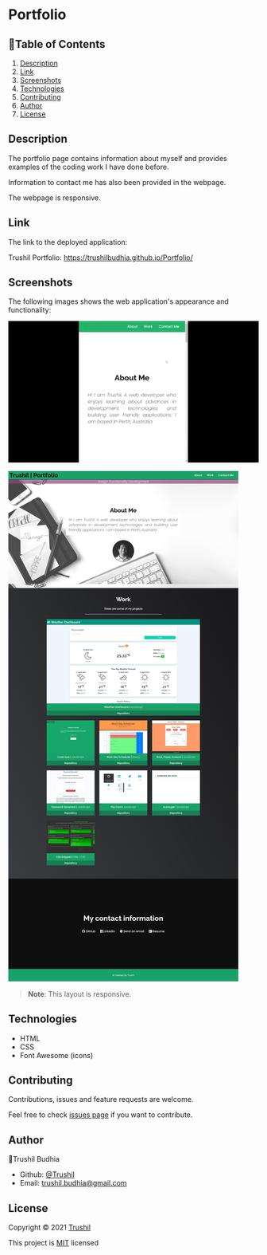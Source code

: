 # Portfolio

## 📖Table of Contents
1. [Description](#description)
2. [Link](#Link)
3. [Screenshots](#Screenshots)
4. [Technologies](#Technologies)
5. [Contributing](#Contributing)
6. [Author](#Author)
7. [License](#License)

## Description

The portfolio page contains information about myself and provides examples of the coding work I have done before. 

Information to contact me has also been provided in the webpage.

The webpage is responsive.

## Link

The link to the deployed application:

Trushil Portfolio: https://trushilbudhia.github.io/Portfolio/

## Screenshots

The following images shows the web application's appearance and functionality:

![The Portfolio webpage mobile view.](./assets/images/Trushil-Budhia-Portfolio-Preview.gif)

![The Portfolio webpage includes a navigation bar, a header image, cards with text and images in the main section, a section with my contact information and a footer.](./assets/images/Trushil-Budhia-Portfolio-Preview.png)

> **Note**: This layout is responsive.

## Technologies
- HTML
- CSS
- Font Awesome (icons)

## Contributing
Contributions, issues and feature requests are welcome.

Feel free to check [issues page](https://github.com/TrushilBudhia/Portfolio/issues) if you want to contribute.

## Author
👤Trushil Budhia
- Github: [@Trushil](https://github.com/TrushilBudhia)
- Email: trushil.budhia@gmail.com

## License
Copyright © 2021 [Trushil](https://github.com/TrushilBudhia)

This project is [MIT](./LICENSE.md) licensed
